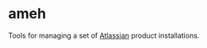 ameh
====

Tools for managing a set of [Atlassian](http://www.atlassian.com) product installations.


